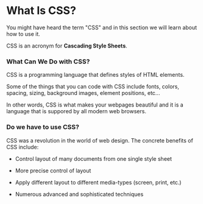 # What Is CSS?

You might have heard the term "CSS" and in this section we will learn about how to use it.
 
CSS is an acronym for __Cascading Style Sheets__.


### What Can We Do with CSS?

CSS is a programming language that defines styles of HTML elements. 

Some of the things that you can code with CSS include fonts, colors, spacing, sizing, background images, element positions, etc... 

In other words, CSS is what makes your webpages beautiful and it is a language that is suppored by all modern web browsers. 

### Do we have to use CSS?

CSS was a revolution in the world of web design. The concrete benefits of CSS include:

- Control layout of many documents from one single style sheet

- More precise control of layout

- Apply different layout to different media-types (screen, print, etc.)

- Numerous advanced and sophisticated techniques
